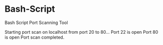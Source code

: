# Bash-Script
Bash Script Port Scanning Tool

Starting port scan on localhost from port 20 to 80...
Port 22 is open
Port 80 is open
Port scan completed.
